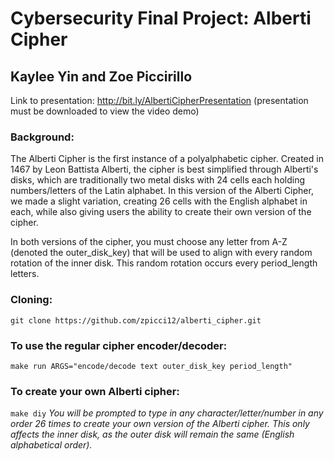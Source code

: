 # Cybersecurity Final Project: Alberti Cipher
## Kaylee Yin and Zoe Piccirillo 

Link to presentation: http://bit.ly/AlbertiCipherPresentation (presentation must be downloaded to view the video demo)

### Background: 
The Alberti Cipher is the first instance of a polyalphabetic cipher. Created in 1467 by Leon Battista Alberti, the cipher is best simplified through Alberti's disks, which are traditionally two metal disks with 24 cells each holding numbers/letters of the Latin alphabet. In this version of the Alberti Cipher, we made a slight variation, creating 26 cells with the English alphabet in each, while also giving users the ability to create their own version of the cipher.  

In both versions of the cipher, you must choose any letter from A-Z (denoted the outer_disk_key) that will be used to align with every random rotation of the inner disk. This random rotation occurs every period_length letters. 

### Cloning: 
`git clone https://github.com/zpicci12/alberti_cipher.git`

### To use the regular cipher encoder/decoder:
`make run ARGS="encode/decode text outer_disk_key period_length"`

### To create your own Alberti cipher:
`make diy` 
*You will be prompted to type in any character/letter/number in any order 26 times to create your own version of the Alberti cipher. This only affects the inner disk, as the outer disk will remain the same (English alphabetical order).*
